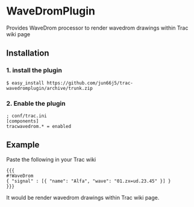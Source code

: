 WaveDromPlugin
===================

Provides WaveDrom processor to render wavedrom drawings within Trac wiki page

Installation
------------

### 1. install the plugin ###

    $ easy_install https://github.com/jun66j5/trac-wavedromplugin/archive/trunk.zip

### 2. Enable the plugin ###

    ; conf/trac.ini
    [components]
    tracwavedrom.* = enabled

Example
-------
Paste the following in your Trac wiki

    {{{
    #!WaveDrom
    { "signal" : [{ "name": "Alfa", "wave": "01.zx=ud.23.45" }] }
    }}}

It would be render wavedrom drawings within Trac wiki page.
